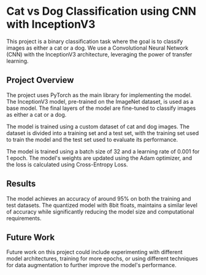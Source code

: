 # Cat vs Dog Classification using CNN with InceptionV3

This project is a binary classification task where the goal is to classify images as either a cat or a dog. We use a Convolutional Neural Network (CNN) with the InceptionV3 architecture, leveraging the power of transfer learning.

## Project Overview

The project uses PyTorch as the main library for implementing the model. The InceptionV3 model, pre-trained on the ImageNet dataset, is used as a base model. The final layers of the model are fine-tuned to classify images as either a cat or a dog.

The model is trained using a custom dataset of cat and dog images. The dataset is divided into a training set and a test set, with the training set used to train the model and the test set used to evaluate its performance.

The model is trained using a batch size of 32 and a learning rate of 0.001 for 1 epoch. The model's weights are updated using the Adam optimizer, and the loss is calculated using Cross-Entropy Loss.


## Results

The model achieves an accuracy of around 95% on both the training and test datasets. The quantized model with 8bit floats, maintains a similar level of accuracy while significantly reducing the model size and computational requirements.

## Future Work

Future work on this project could include experimenting with different model architectures, training for more epochs, or using different techniques for data augmentation to further improve the model's performance.